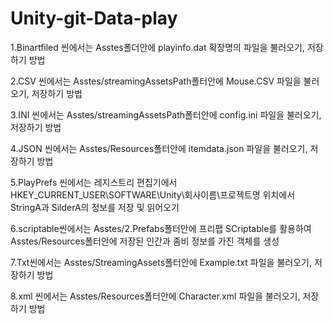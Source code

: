 # Unity-git-Data-play
1.Binartfiled 씬에서는 Asstes폴더안에 playinfo.dat 확장명의 파일을 불러오기, 저장하기 방법

2.CSV 씬에서는 Asstes/streamingAssetsPath폴터안에 Mouse.CSV 파일을 불러오기, 저장하기 방법

3.INI 씬에서는 Asstes/streamingAssetsPath폴터안에 config.ini 파일을 불러오기, 저장하기 방법

4.JSON 씬에서는 Asstes/Resources폴터안에 itemdata.json 파일을 불러오기, 저장하기 방법

5.PlayPrefs 씬에서는 레지스트리 편집기에서 HKEY_CURRENT_USER\SOFTWARE\Unity\회사이름\프로젝트명 위치에서 StringA과 SilderA의 정보를 저장 및 읽어오기

6.scriptable씬에서는 Asstes/2.Prefabs폴터안에 프리팹 SCriptable를 활용하여 Asstes/Resources폴터안에 저장된 인간과 좀비 정보를 가진 객체를 생성

7.Txt씬에서는 Asstes/StreamingAssets폴터안에 Example.txt 파일을 불러오기, 저장하기 방법

8.xml 씬에서는 Asstes/Resources폴터안에 Character.xml 파일을 불러오기, 저장하기 방법
